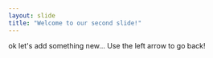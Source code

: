 ```yaml
---
layout: slide
title: "Welcome to our second slide!"
---
```

ok let's add something new...
Use the left arrow to go back!
